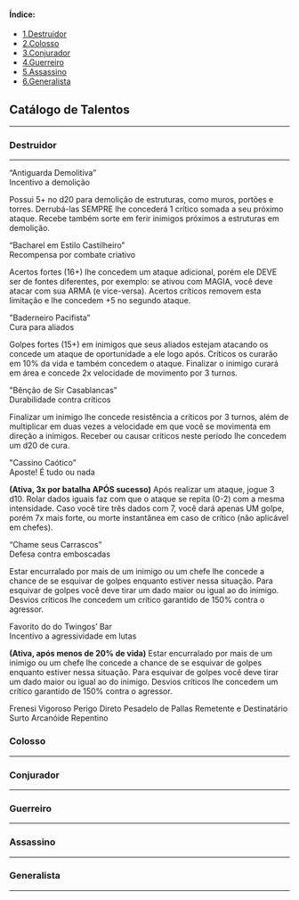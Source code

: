 <nav class='sidelist'>
  <div class='side-content'>
  <h4>Índice:</h4>
  <ul>
    <li><a class='super' href="#1.">
      <span class='bold'>1.</span>Destruidor
    </a></li>
    <li><a class='super' href="#2.">
      <span class='bold'>2.</span>Colosso
    </a></li>
    <li><a class='super' href="#3.">
      <span class='bold'>3.</span>Conjurador
    </a></li>
    <li><a class='super' href="#4.">
      <span class='bold'>4.</span>Guerreiro
    </a></li>  
    <li><a class='super' href="#5.">
      <span class='bold'>5.</span>Assassino
    </a></li>
    <li><a class='super' href="#6.">
      <span class='bold'>6.</span>Generalista
    </a></li> 
  </ul>
  </div>
</nav>


<div class='title'>
<h2>Catálogo de Talentos</h2>
<hr class='solid'>
</div>

<div id='1.' class='item'>
<h3>Destruidor</h3>
<hr class='solid'>
</div>

<!-- ---------------------------- -->
<div class='note'>

<span class='note-title'>“Antiguarda Demolitiva”</span><br />
<span class='note-sub'>Incentivo a demolição</span>

Possui 5+ no d20 para demolição de estruturas, como muros, portões e torres. Derrubá-las SEMPRE lhe concederá 1 crítico somada a seu próximo ataque. Recebe também sorte em ferir inimigos próximos a estruturas em demolição.

</div>

<!-- ---------------------------- -->
<div class='note'>

<span class='note-title'>“Bacharel em Estilo Castilheiro”</span><br />
<span class='note-sub'>Recompensa por combate criativo</span>

Acertos fortes (16+) lhe concedem um ataque adicional, porém ele DEVE ser de fontes diferentes, por exemplo: se ativou com MAGIA, você deve atacar com sua ARMA (e vice-versa). Acertos críticos removem esta limitação e lhe concedem +5 no segundo ataque.

</div>

<!-- ---------------------------- -->
<div class='note'>

<span class='note-title'>"Baderneiro Pacifista”</span><br />
<span class='note-sub'>Cura para aliados</span>

Golpes fortes (15+) em  inimigos que seus aliados estejam atacando os concede um ataque de oportunidade a ele logo após. Críticos os curarão em 10% da vida e também concedem o ataque. Finalizar o inimigo curará em área e concede 2x velocidade de movimento por 3 turnos.

</div>

<!-- ---------------------------- -->
<div class='note'>

<span class='note-title'>"Bênção de Sir Casablancas”</span><br />
<span class='note-sub'>Durabilidade contra críticos</span>

Finalizar um inimigo lhe concede resistência a críticos por 3 turnos, além de multiplicar em duas vezes a velocidade em que você se movimenta em direção a inimigos. Receber ou causar críticos neste período lhe concedem um d20 de cura.

</div>

<!-- ---------------------------- -->
<div class='note'>

<span class='note-title'>"Cassino Caótico”</span><br />
<span class='note-sub'>Aposte! É tudo ou nada</span>

**(Ativa, 3x por batalha APÓS sucesso)** Após realizar um ataque, jogue 3 d10. Rolar dados iguais faz com que o ataque se repita (0-2) com a mesma intensidade. Caso você tire três dados com 7, você dará apenas UM golpe, porém 7x mais forte, ou morte instantânea em caso de crítico (não aplicável em chefes).

</div>

<!-- ---------------------------- -->
<div class='note'>

<span class='note-title'>“Chame seus Carrascos”</span><br />
<span class='note-sub'>Defesa contra emboscadas</span>

Estar encurralado por mais de um inimigo ou um chefe lhe concede a chance de se esquivar de golpes enquanto estiver nessa situação. Para esquivar de golpes você deve tirar um dado maior ou igual ao do inimigo. Desvios críticos lhe concedem um crítico garantido de 150% contra o agressor.

</div>

<!-- ---------------------------- -->
<div class='note'>

<span class='note-title'>Favorito do do Twingos’ Bar</span><br />
<span class='note-sub'>Incentivo a agressividade em lutas</span>

**(Ativa, após menos de 20% de vida)** Estar encurralado por mais de um inimigo ou um chefe lhe concede a chance de se esquivar de golpes enquanto estiver nessa situação. Para esquivar de golpes você deve tirar um dado maior ou igual ao do inimigo. Desvios críticos lhe concedem um crítico garantido de 150% contra o agressor.

</div>

Frenesi Vigoroso
Perigo Direto
Pesadelo de Pallas
Remetente e Destinatário
Surto Arcanóide Repentino

<div id='2.' class='item'>
<h3>Colosso</h3>
<hr class='solid'>
</div>

<div id='3.' class='item'>
<h3>Conjurador</h3>
<hr class='solid'>
</div>

<div id='4.' class='item'>
<h3>Guerreiro</h3>
<hr class='solid'>
</div>

<div id='5.' class='item'>
<h3>Assassino</h3>
<hr class='solid'>
</div>

<div id='6.' class='item'>
<h3>Generalista</h3>
<hr class='solid'>
</div>

<div class='end'>
